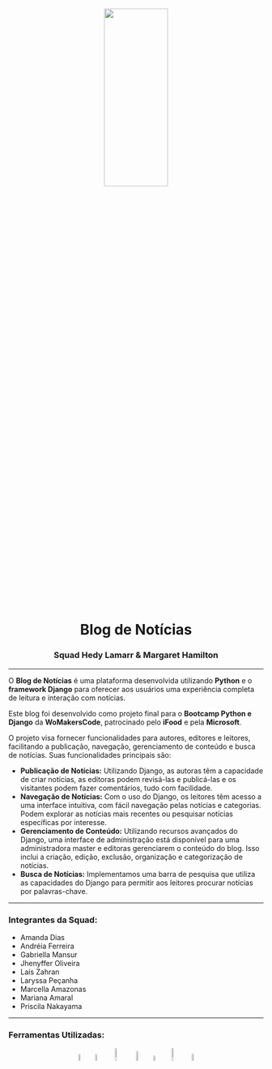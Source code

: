 <h1 align="center">
    
<p align="center">
<img src= "https://www.phpit.com.br/storage/2017/10/womakers.jpg" width="50%" height="30%"/>

<h1 align="center"><b>Blog de Notícias</b></h1>
<h3 align="center"><b>Squad Hedy Lamarr & Margaret Hamilton</b></h3>

---

<p align="center"> 

O **Blog de Notícias** é uma plataforma desenvolvida utilizando **Python** e o **framework Django** para oferecer aos usuários uma experiência completa de leitura e interação com notícias. 

Este blog foi desenvolvido como projeto final para o **Bootcamp Python e Django** da **WoMakersCode**, patrocinado pelo **iFood** e pela **Microsoft**.

O projeto visa fornecer funcionalidades para autores, editores e leitores, facilitando a publicação, navegação, gerenciamento de conteúdo e busca de notícias. Suas funcionalidades principais são:

+ **Publicação de Notícias:** Utilizando Django, as autoras têm a capacidade de criar notícias, as editoras podem revisá-las e publicá-las e os visitantes podem fazer comentários, tudo com facilidade.
+ **Navegação de Notícias:** Com o uso do Django, os leitores têm acesso a uma interface intuitiva, com fácil navegação pelas notícias e categorias. Podem explorar as notícias mais recentes ou pesquisar notícias específicas por interesse.
+ **Gerenciamento de Conteúdo:** Utilizando recursos avançados do Django, uma interface de administração está disponível para uma administradora master e editoras gerenciarem o conteúdo do blog. Isso inclui a criação, edição, exclusão, organização e categorização de notícias.
+ **Busca de Notícias:** Implementamos uma barra de pesquisa que utiliza as capacidades do Django para permitir aos leitores procurar notícias por palavras-chave.
</p>


---

<h3>Integrantes da Squad:</h3>

+ Amanda Dias
+ Andréia Ferreira
+ Gabriella Mansur
+ Jhenyffer Oliveira
+ Laís Zahran
+ Laryssa Peçanha
+ Marcella Amazonas
+ Mariana Amaral
+ Priscila Nakayama

---

<h3>Ferramentas Utilizadas:</h3>

<p align="center">
<img src= "https://s3.dualstack.us-east-2.amazonaws.com/pythondotorg-assets/media/files/python-logo-only.svg" width="5.8%"/>
<img src= "https://static-00.iconduck.com/assets.00/django-icon-1606x2048-lwmw1z73.png" width="5.8%"/>
<img src= "https://upload.wikimedia.org/wikipedia/commons/b/b2/Bootstrap_logo.svg" width="8%"/>
<img src= "https://upload.wikimedia.org/wikipedia/commons/6/61/HTML5_logo_and_wordmark.svg" width="7%"/>
<img src= "https://upload.wikimedia.org/wikipedia/commons/d/d5/CSS3_logo_and_wordmark.svg" width="5%"/>
<img src= "https://upload.wikimedia.org/wikipedia/commons/c/c2/GitHub_Invertocat_Logo.svg" width="8%"/>
<img src= "https://upload.wikimedia.org/wikipedia/commons/1/19/SQLite_Logo_4.png" width="6%"/>
</p>
